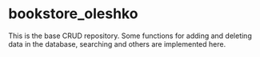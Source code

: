 # bookstore_oleshko
This is the base CRUD repository. Some functions for adding and deleting data in the database, searching and others are implemented here.
